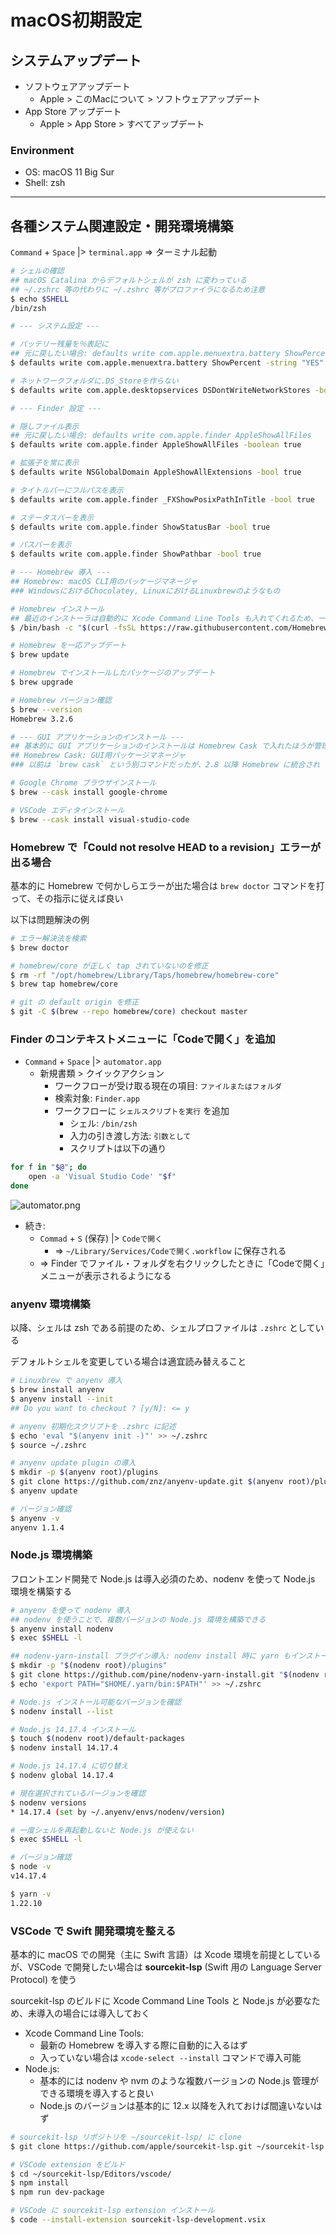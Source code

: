# macOS初期設定

## システムアップデート

- ソフトウェアアップデート
    - Apple > このMacについて > ソフトウェアアップデート
- App Store アップデート
    - Apple > App Store > すべてアップデート

### Environment
- OS: macOS 11 Big Sur
- Shell: zsh

***

## 各種システム関連設定・開発環境構築

`Command` + `Space` |> `terminal.app` => ターミナル起動

```bash
# シェルの確認
## macOS Catalina からデフォルトシェルが zsh に変わっている
## ~/.zshrc 等の代わりに ~/.zshrc 等がプロファイラになるため注意
$ echo $SHELL
/bin/zsh

# --- システム設定 ---

# バッテリー残量を％表記に
## 元に戻したい場合: defaults write com.apple.menuextra.battery ShowPercent
$ defaults write com.apple.menuextra.battery ShowPercent -string "YES"

# ネットワークフォルダに.DS_Storeを作らない
$ defaults write com.apple.desktopservices DSDontWriteNetworkStores -bool true

# --- Finder 設定 ---

# 隠しファイル表示
## 元に戻したい場合: defaults write com.apple.finder AppleShowAllFiles
$ defaults write com.apple.finder AppleShowAllFiles -boolean true

# 拡張子を常に表示
$ defaults write NSGlobalDomain AppleShowAllExtensions -bool true

# タイトルバーにフルパスを表示
$ defaults write com.apple.finder _FXShowPosixPathInTitle -bool true

# ステータスバーを表示
$ defaults write com.apple.finder ShowStatusBar -bool true

# パスバーを表示
$ defaults write com.apple.finder ShowPathbar -bool true

# --- Homebrew 導入 ---
## Homebrew: macOS CLI用のパッケージマネージャ
### WindowsにおけるChocolatey, LinuxにおけるLinuxbrewのようなもの

# Homebrew インストール
## 最近のインストーラは自動的に Xcode Command Line Tools も入れてくれるため、一通りの開発環境は簡単に整う
$ /bin/bash -c "$(curl -fsSL https://raw.githubusercontent.com/Homebrew/install/master/install.sh)"

# Homebrew を一応アップデート
$ brew update

# Homebrew でインストールしたパッケージのアップデート
$ brew upgrade

# Homebrew バージョン確認
$ brew --version
Homebrew 3.2.6

# --- GUI アプリケーションのインストール ---
## 基本的に GUI アプリケーションのインストールは Homebrew Cask で入れたほうが管理が楽
## Homebrew Cask: GUI用パッケージマネージャ
### 以前は `brew cask` という別コマンドだったが、2.8 以降 Homebrew に統合され `brew --cask` というオプションとなった

# Google Chrome ブラウザインストール
$ brew --cask install google-chrome

# VSCode エディタインストール
$ brew --cask install visual-studio-code
```

### Homebrew で「Could not resolve HEAD to a revision」エラーが出る場合
基本的に Homebrew で何かしらエラーが出た場合は `brew doctor` コマンドを打って、その指示に従えば良い

以下は問題解決の例

```bash
# エラー解決法を検索
$ brew doctor

# homebrew/core が正しく tap されていないのを修正
$ rm -rf "/opt/homebrew/Library/Taps/homebrew/homebrew-core"
$ brew tap homebrew/core

# git の default origin を修正
$ git -C $(brew --repo homebrew/core) checkout master
```

### Finder のコンテキストメニューに「Codeで開く」を追加
- `Command` + `Space` |> `automator.app`
    - 新規書類 > クイックアクション
        - ワークフローが受け取る現在の項目: `ファイルまたはフォルダ`
        - 検索対象: `Finder.app`
        - ワークフローに `シェルスクリプトを実行` を追加
            - シェル: `/bin/zsh`
            - 入力の引き渡し方法: `引数として`
            - スクリプトは以下の通り

```bash
for f in "$@"; do
    open -a 'Visual Studio Code' "$f"
done
```

![automator.png](./img/automator.png)

- 続き:
    - `Commad` + `S` (保存) |> `Codeで開く`
        - => `~/Library/Services/Codeで開く.workflow` に保存される
    - => Finder でファイル・フォルダを右クリックしたときに「Codeで開く」メニューが表示されるようになる

### anyenv 環境構築
以降、シェルは zsh である前提のため、シェルプロファイルは `.zshrc` としている

デフォルトシェルを変更している場合は適宜読み替えること

```bash
# Linuxbrew で anyenv 導入
$ brew install anyenv
$ anyenv install --init
## Do you want to checkout ? [y/N]: <= y

# anyenv 初期化スクリプトを .zshrc に記述
$ echo 'eval "$(anyenv init -)"' >> ~/.zshrc
$ source ~/.zshrc

# anyenv update plugin の導入
$ mkdir -p $(anyenv root)/plugins
$ git clone https://github.com/znz/anyenv-update.git $(anyenv root)/plugins/anyenv-update
$ anyenv update

# バージョン確認
$ anyenv -v
anyenv 1.1.4
```

### Node.js 環境構築
フロントエンド開発で Node.js は導入必須のため、nodenv を使って Node.js 環境を構築する

```bash
# anyenv を使って nodenv 導入
## nodenv を使うことで、複数バージョンの Node.js 環境を構築できる
$ anyenv install nodenv
$ exec $SHELL -l

## nodenv-yarn-install プラグイン導入: nodenv install 時に yarn もインストールする
$ mkdir -p "$(nodenv root)/plugins"
$ git clone https://github.com/pine/nodenv-yarn-install.git "$(nodenv root)/plugins/nodenv-yarn-install"
$ echo 'export PATH="$HOME/.yarn/bin:$PATH"' >> ~/.zshrc

# Node.js インストール可能なバージョンを確認
$ nodenv install --list

# Node.js 14.17.4 インストール
$ touch $(nodenv root)/default-packages
$ nodenv install 14.17.4

# Node.js 14.17.4 に切り替え
$ nodenv global 14.17.4

# 現在選択されているバージョンを確認
$ nodenv versions
* 14.17.4 (set by ~/.anyenv/envs/nodenv/version)

# 一度シェルを再起動しないと Node.js が使えない
$ exec $SHELL -l

# バージョン確認
$ node -v
v14.17.4

$ yarn -v
1.22.10
```

### VSCode で Swift 開発環境を整える
基本的に macOS での開発（主に Swift 言語）は Xcode 環境を前提としているが、VSCode で開発したい場合は **sourcekit-lsp** (Swift 用の Language Server Protocol) を使う

sourcekit-lsp のビルドに Xcode Command Line Tools と Node.js が必要なため、未導入の場合には導入しておく

- Xcode Command Line Tools:
    - 最新の Homebrew を導入する際に自動的に入るはず
    - 入っていない場合は `xcode-select --install` コマンドで導入可能
- Node.js:
    - 基本的には nodenv や nvm のような複数バージョンの Node.js 管理ができる環境を導入すると良い
    - Node.js のバージョンは基本的に 12.x 以降を入れておけば間違いないはず

```bash
# sourcekit-lsp リポジトリを ~/sourcekit-lsp/ に clone
$ git clone https://github.com/apple/sourcekit-lsp.git ~/sourcekit-lsp

# VSCode extension をビルド
$ cd ~/sourcekit-lsp/Editors/vscode/
$ npm install
$ npm run dev-package

# VSCode に sourcekit-lsp extension インストール
$ code --install-extension sourcekit-lsp-development.vsix
```
